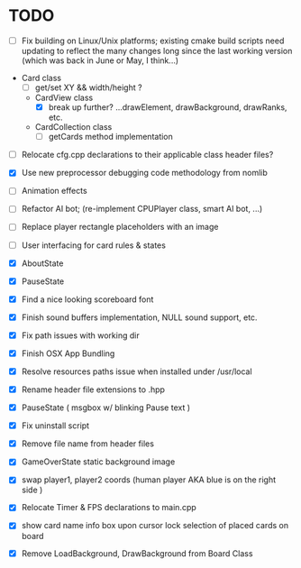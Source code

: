 # TODO #

- [ ] Fix building on Linux/Unix platforms; existing cmake build scripts need updating to reflect the many changes long since the last working version (which was back in June or May, I think...)

- Card class
    - [ ] get/set XY && width/height ?

  - CardView class
    - [x] break up further? ...drawElement, drawBackground, drawRanks, etc.

  - CardCollection class
    - [ ] getCards method implementation

- [ ] Relocate cfg.cpp declarations to their applicable class header files?

- [x] Use new preprocessor debugging code methodology from nomlib
- [ ] Animation effects
- [ ] Refactor AI bot; (re-implement CPUPlayer class, smart AI bot, ...)
- [ ] Replace player rectangle placeholders with an image
- [ ] User interfacing for card rules & states
- [x] AboutState
- [x] PauseState
- [x] Find a nice looking scoreboard font
- [x] Finish sound buffers implementation, NULL sound support, etc.
- [x] Fix path issues with working dir
- [x] Finish OSX App Bundling
- [x] Resolve resources paths issue when installed under /usr/local
- [x] Rename header file extensions to .hpp
- [x] PauseState ( msgbox w/ blinking Pause text )
- [x] Fix uninstall script
- [x] Remove file name from header files
- [x] GameOverState static background image
- [x] swap player1, player2 coords (human player AKA blue is on the right side )
- [x] Relocate Timer & FPS declarations to main.cpp
- [x] show card name info box upon cursor lock selection of placed cards on board
- [x] Remove LoadBackground, DrawBackground from Board Class
